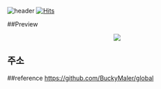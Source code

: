 ![header](https://capsule-render.vercel.app/api?type=transparent&color=gradient&height=100&section=header&text=HaSeungwon&fontSize=40&animation=twinkling)
[![Hits](https://hits.seeyoufarm.com/api/count/incr/badge.svg?url=https%3A%2F%2Fha-seungwon.github.io%2FMid-Term-Project%2F&count_bg=%2379C83D&title_bg=%23555555&icon=&icon_color=%23E7E7E7&title=hits&edge_flat=false)](https://hits.seeyoufarm.com)

##Preview
<p align="center"> 
  <kbd>
    <a href="https://ha-seungwon.github.io/Mid-Term-Project/" target="_blank"><img src="assets/video/preview.mov">
  </a>
  </kbd>
</p>


## 주소

##reference
https://github.com/BuckyMaler/global



